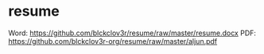 # resume
Word: https://github.com/blckclov3r/resume/raw/master/resume.docx
PDF: https://github.com/blckclov3r-org/resume/raw/master/aljun.pdf
